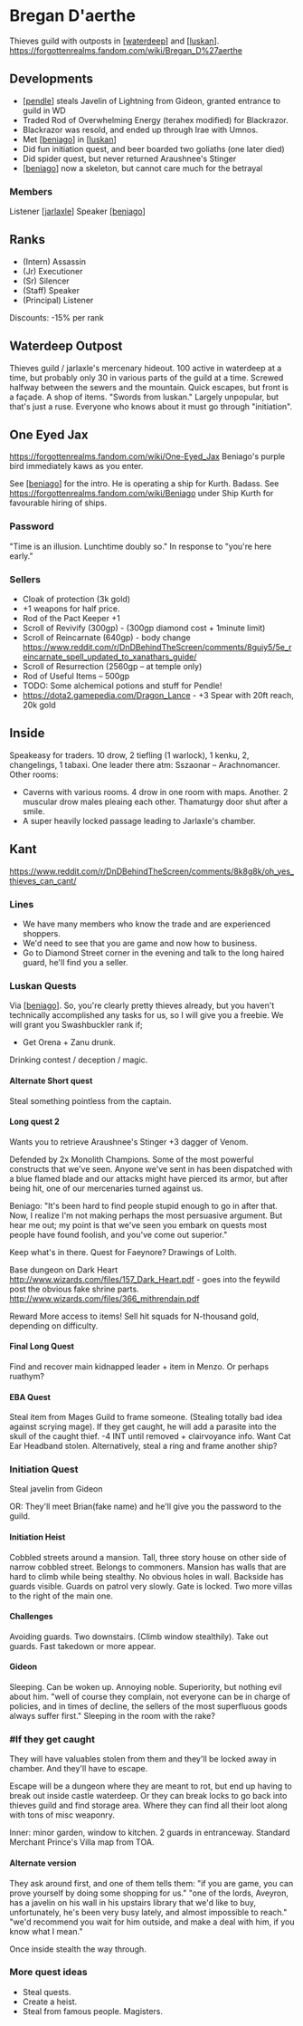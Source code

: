 # Bregan D'aerthe
Thieves guild with outposts in [[waterdeep]] and [[luskan]].
https://forgottenrealms.fandom.com/wiki/Bregan_D%27aerthe

## Developments
- [[pendle]] steals Javelin of Lightning from Gideon, granted entrance to guild in WD
- Traded Rod of Overwhelming Energy (terahex modified) for Blackrazor.
- Blackrazor was resold, and ended up through Irae with Umnos.
- Met [[beniago]] in [[luskan]]
- Did fun initiation quest, and beer boarded two goliaths (one later died)
- Did spider quest, but never returned Araushnee's Stinger
- [[beniago]] now a skeleton, but cannot care much for the betrayal

### Members
Listener [[jarlaxle]]
Speaker [[beniago]]

## Ranks
- (Intern) Assassin
- (Jr) Executioner
- (Sr) Silencer
- (Staff) Speaker
- (Principal) Listener

Discounts: -15% per rank

## Waterdeep Outpost
Thieves guild / jarlaxle's mercenary hideout. 100 active in waterdeep at a time, but probably only 30 in various parts of the guild at a time. Screwed halfway between the sewers and the mountain. Quick escapes, but front is a façade. A shop of items. "Swords from luskan." Largely unpopular, but that's just a ruse. Everyone who knows about it must go through "initiation".

## One Eyed Jax
https://forgottenrealms.fandom.com/wiki/One-Eyed_Jax
Beniago's purple bird immediately kaws as you enter.

See [[beniago]] for the intro. He is operating a ship for Kurth. Badass.
See https://forgottenrealms.fandom.com/wiki/Beniago under Ship Kurth for favourable hiring of ships.

### Password
"Time is an illusion. Lunchtime doubly so." In response to "you're here early."

### Sellers
- Cloak of protection (3k gold)
- +1 weapons for half price.
- Rod of the Pact Keeper +1
- Scroll of Revivify (300gp) - (300gp diamond cost + 1minute limit)
- Scroll of Reincarnate (640gp) - body change https://www.reddit.com/r/DnDBehindTheScreen/comments/8guiy5/5e_reincarnate_spell_updated_to_xanathars_guide/
- Scroll of Resurrection (2560gp – at temple only)
- Rod of Useful Items – 500gp
- TODO: Some alchemical potions and stuff for Pendle!
- https://dota2.gamepedia.com/Dragon_Lance - +3 Spear with 20ft reach, 20k gold

## Inside
Speakeasy for traders. 10 drow, 2 tiefling (1 warlock), 1 kenku, 2, changelings, 1 tabaxi.
One leader there atm: Sszaonar – Arachnomancer.
Other rooms:
- Caverns with various rooms. 4 drow in one room with maps. Another. 2 muscular drow males pleaing each other. Thamaturgy door shut after a smile.
- A super heavily locked passage leading to Jarlaxle's chamber.

## Kant
https://www.reddit.com/r/DnDBehindTheScreen/comments/8k8g8k/oh_yes_thieves_can_cant/

### Lines
- We have many members who know the trade and are experienced shoppers.
- We'd need to see that you are game and now how to business.
- Go to Diamond Street corner in the evening and talk to the long haired guard, he'll find you a seller.

### Luskan Quests
Via [[beniago]].
So, you're clearly pretty thieves already, but you haven't technically accomplished any tasks for us, so I will give you a freebie. We will grant you Swashbuckler rank if;
- Get Orena + Zanu drunk.

Drinking contest / deception / magic.

#### Alternate Short quest
Steal something pointless from the captain.

#### Long quest 2
Wants you to retrieve Araushnee's Stinger +3 dagger of Venom.

Defended by 2x Monolith Champions. Some of the most powerful constructs that we've seen. Anyone we've sent in has been dispatched with a blue flamed blade and our attacks might have pierced its armor, but after being hit, one of our mercenaries turned against us.

Beniago: "It's been hard to find people stupid enough to go in after that. Now, I realize I'm not making perhaps the most persuasive argument. But hear me out; my point is that we've seen you embark on quests most people have found foolish, and you've come out superior."

Keep what's in there. Quest for Faeynore? Drawings of Lolth.

Base dungeon on Dark Heart http://www.wizards.com/files/157_Dark_Heart.pdf - goes into the feywild post the obvious fake shrine parts.
http://www.wizards.com/files/366_mithrendain.pdf

Reward
More access to items!
Sell hit squads for N-thousand gold, depending on difficulty.

#### Final Long Quest
Find and recover main kidnapped leader + item in Menzo.
Or perhaps ruathym?

#### EBA Quest
Steal item from Mages Guild to frame someone. (Stealing totally bad idea against scrying mage).
If they get caught, he will add a parasite into the skull of the caught thief. -4 INT until removed + clairvoyance info. Want Cat Ear Headband stolen.
Alternatively, steal a ring and frame another ship?

### Initiation Quest
Steal javelin from Gideon

OR:
They'll meet Brian(fake name) and he'll give you the password to the guild.

#### Initiation Heist
Cobbled streets around a mansion. Tall, three story house on other side of narrow cobbled street. Belongs to commoners. Mansion has walls that are hard to climb while being stealthy. No obvious holes in wall. Backside has guards visible. Guards on patrol very slowly. Gate is locked. Two more villas to the right of the main one.

#### Challenges
Avoiding guards. Two downstairs. (Climb window stealthily).
Take out guards. Fast takedown or more appear.

#### Gideon
Sleeping. Can be woken up. Annoying noble. Superiority, but nothing evil about him.
"well of course they complain, not everyone can be in charge of policies, and in times of decline, the sellers of the most superfluous goods always suffer first."
Sleeping in the room with the rake?

### #If they get caught
They will have valuables stolen from them and they'll be locked away in chamber. And they'll have to escape.

Escape will be a dungeon where they are meant to rot, but end up having to break out inside castle waterdeep.
Or they can break locks to go back into thieves guild and find storage area. Where they can find all their loot along with tons of misc weaponry.

Inner: minor garden, window to kitchen. 2 guards in entranceway.
Standard Merchant Prince's Villa map from TOA.

#### Alternate version
They ask around first, and one of them tells them:
"if you are game, you can prove yourself by doing some shopping for us."
"one of the lords, Aveyron, has a javelin on his wall in his upstairs library that we'd like to buy, unfortunately, he's been very busy lately, and almost impossible to reach."
"we'd recommend you wait for him outside, and make a deal with him, if you know what I mean."

Once inside stealth the way through.

### More quest ideas
- Steal quests.
- Create a heist.
- Steal from famous people. Magisters.

[//begin]: # "Autogenerated link references for markdown compatibility"
[waterdeep]: ../waterdeep/waterdeep "Waterdeep"
[luskan]: ../north/luskan "Luskan"
[pendle]: ../pcs/pendle "Pendleblip"
[beniago]: ../npcs/beniago "Beniago"
[jarlaxle]: ../npcs/jarlaxle "Jarlaxle"
[//end]: # "Autogenerated link references"
